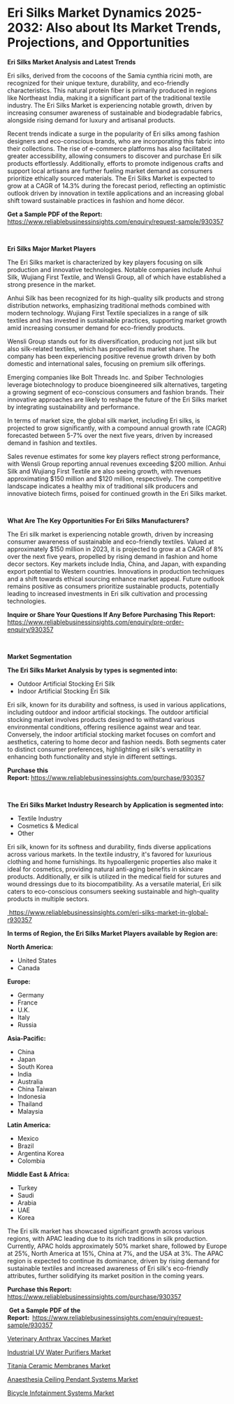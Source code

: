 <p><h1>Eri Silks Market Dynamics 2025-2032: Also about Its Market Trends, Projections, and Opportunities</h1></p><p><strong>Eri Silks Market Analysis and Latest Trends</strong></p>
<p><p>Eri silks, derived from the cocoons of the Samia cynthia ricini moth, are recognized for their unique texture, durability, and eco-friendly characteristics. This natural protein fiber is primarily produced in regions like Northeast India, making it a significant part of the traditional textile industry. The Eri Silks Market is experiencing notable growth, driven by increasing consumer awareness of sustainable and biodegradable fabrics, alongside rising demand for luxury and artisanal products. </p><p>Recent trends indicate a surge in the popularity of Eri silks among fashion designers and eco-conscious brands, who are incorporating this fabric into their collections. The rise of e-commerce platforms has also facilitated greater accessibility, allowing consumers to discover and purchase Eri silk products effortlessly. Additionally, efforts to promote indigenous crafts and support local artisans are further fueling market demand as consumers prioritize ethically sourced materials. The Eri Silks Market is expected to grow at a CAGR of 14.3% during the forecast period, reflecting an optimistic outlook driven by innovation in textile applications and an increasing global shift toward sustainable practices in fashion and home décor.</p></p>
<p><strong>Get a Sample PDF of the Report:&nbsp;</strong> <a href="https://www.reliablebusinessinsights.com/enquiry/request-sample/930357?utm_campaign=101&utm_medium=2&utm_source=Github&utm_content=ia&utm_term=21032025&utm_id=eri-silks">https://www.reliablebusinessinsights.com/enquiry/request-sample/930357</a></p>
<p>&nbsp;</p>
<p><strong>Eri Silks Major Market Players</strong></p>
<p><p>The Eri Silks market is characterized by key players focusing on silk production and innovative technologies. Notable companies include Anhui Silk, Wujiang First Textile, and Wensli Group, all of which have established a strong presence in the market. </p><p>Anhui Silk has been recognized for its high-quality silk products and strong distribution networks, emphasizing traditional methods combined with modern technology. Wujiang First Textile specializes in a range of silk textiles and has invested in sustainable practices, supporting market growth amid increasing consumer demand for eco-friendly products.</p><p>Wensli Group stands out for its diversification, producing not just silk but also silk-related textiles, which has propelled its market share. The company has been experiencing positive revenue growth driven by both domestic and international sales, focusing on premium silk offerings.</p><p>Emerging companies like Bolt Threads Inc. and Spiber Technologies leverage biotechnology to produce bioengineered silk alternatives, targeting a growing segment of eco-conscious consumers and fashion brands. Their innovative approaches are likely to reshape the future of the Eri Silks market by integrating sustainability and performance.</p><p>In terms of market size, the global silk market, including Eri silks, is projected to grow significantly, with a compound annual growth rate (CAGR) forecasted between 5-7% over the next five years, driven by increased demand in fashion and textiles.</p><p>Sales revenue estimates for some key players reflect strong performance, with Wensli Group reporting annual revenues exceeding $200 million. Anhui Silk and Wujiang First Textile are also seeing growth, with revenues approximating $150 million and $120 million, respectively. The competitive landscape indicates a healthy mix of traditional silk producers and innovative biotech firms, poised for continued growth in the Eri Silks market.</p></p>
<p>&nbsp;</p>
<p><strong>What Are The Key Opportunities For Eri Silks Manufacturers?</strong></p>
<p><p>The Eri silk market is experiencing notable growth, driven by increasing consumer awareness of sustainable and eco-friendly textiles. Valued at approximately $150 million in 2023, it is projected to grow at a CAGR of 8% over the next five years, propelled by rising demand in fashion and home decor sectors. Key markets include India, China, and Japan, with expanding export potential to Western countries. Innovations in production techniques and a shift towards ethical sourcing enhance market appeal. Future outlook remains positive as consumers prioritize sustainable products, potentially leading to increased investments in Eri silk cultivation and processing technologies.</p></p>
<p><strong>Inquire or Share Your Questions If Any Before Purchasing This Report:</strong> <a href="https://www.reliablebusinessinsights.com/enquiry/pre-order-enquiry/930357?utm_campaign=101&utm_medium=2&utm_source=Github&utm_content=ia&utm_term=21032025&utm_id=eri-silks">https://www.reliablebusinessinsights.com/enquiry/pre-order-enquiry/930357</a></p>
<p>&nbsp;</p>
<p><strong>Market Segmentation</strong></p>
<p><strong>The Eri Silks Market Analysis by types is segmented into:</strong></p>
<p><ul><li>Outdoor Artificial Stocking Eri Silk</li><li>Indoor Artificial Stocking Eri Silk</li></ul></p>
<p><p>Eri silk, known for its durability and softness, is used in various applications, including outdoor and indoor artificial stockings. The outdoor artificial stocking market involves products designed to withstand various environmental conditions, offering resilience against wear and tear. Conversely, the indoor artificial stocking market focuses on comfort and aesthetics, catering to home decor and fashion needs. Both segments cater to distinct consumer preferences, highlighting eri silk's versatility in enhancing both functionality and style in different settings.</p></p>
<p><strong>Purchase this Report:&nbsp;</strong><a href="https://www.reliablebusinessinsights.com/purchase/930357?utm_campaign=101&utm_medium=2&utm_source=Github&utm_content=ia&utm_term=21032025&utm_id=eri-silks">https://www.reliablebusinessinsights.com/purchase/930357</a></p>
<p>&nbsp;</p>
<p><strong>The Eri Silks Market Industry Research by Application is segmented into:</strong></p>
<p><ul><li>Textile Industry</li><li>Cosmetics & Medical</li><li>Other</li></ul></p>
<p><p>Eri silk, known for its softness and durability, finds diverse applications across various markets. In the textile industry, it's favored for luxurious clothing and home furnishings. Its hypoallergenic properties also make it ideal for cosmetics, providing natural anti-aging benefits in skincare products. Additionally, er silk is utilized in the medical field for sutures and wound dressings due to its biocompatibility. As a versatile material, Eri silk caters to eco-conscious consumers seeking sustainable and high-quality products in multiple sectors.</p></p>
<p><a href="https://www.reliablebusinessinsights.com/eri-silks-market-in-global-r930357?utm_campaign=101&utm_medium=2&utm_source=Github&utm_content=ia&utm_term=21032025&utm_id=eri-silks">&nbsp;https://www.reliablebusinessinsights.com/eri-silks-market-in-global-r930357</a></p>
<p><strong>In terms of Region, the Eri Silks Market Players available by Region are:</strong></p>
<p>
    <p> <strong> North America: </strong>
        <ul>
            <li>United States</li>
            <li>Canada</li>
        </ul>
        </p> 
    <p> <strong> Europe: </strong>
        <ul>
            <li>Germany</li>
            <li>France</li>
            <li>U.K.</li>
            <li>Italy</li>
            <li>Russia</li>
        </ul>
        </p> 
    <p> <strong> Asia-Pacific: </strong>
        <ul>
            <li>China</li>
            <li>Japan</li>
            <li>South Korea</li>
            <li>India</li>
            <li>Australia</li>
            <li>China Taiwan</li>
            <li>Indonesia</li>
            <li>Thailand</li>
            <li>Malaysia</li>
        </ul>
        </p> 
    <p> <strong> Latin America: </strong>
        <ul>
            <li>Mexico</li>
            <li>Brazil</li>
            <li>Argentina Korea</li>
            <li>Colombia</li>
        </ul>
        </p> 
    <p> <strong> Middle East & Africa: </strong>
        <ul>
            <li>Turkey</li>
            <li>Saudi</li>
            <li>Arabia</li>
            <li>UAE</li>
            <li>Korea</li>
        </ul>
    </p>
    </p>
<p><p>The Eri silk market has showcased significant growth across various regions, with APAC leading due to its rich traditions in silk production. Currently, APAC holds approximately 50% market share, followed by Europe at 25%, North America at 15%, China at 7%, and the USA at 3%. The APAC region is expected to continue its dominance, driven by rising demand for sustainable textiles and increased awareness of Eri silk's eco-friendly attributes, further solidifying its market position in the coming years.</p></p>
<p><strong>Purchase this Report: </strong><a href="https://www.reliablebusinessinsights.com/purchase/930357?utm_campaign=101&utm_medium=2&utm_source=Github&utm_content=ia&utm_term=21032025&utm_id=eri-silks">https://www.reliablebusinessinsights.com/purchase/930357</a></p>
<p>&nbsp;<strong>Get a Sample PDF of the Report:&nbsp;&nbsp;</strong><a href="https://www.reliablebusinessinsights.com/enquiry/request-sample/930357?utm_campaign=101&utm_medium=2&utm_source=Github&utm_content=ia&utm_term=21032025&utm_id=eri-silks">https://www.reliablebusinessinsights.com/enquiry/request-sample/930357</a></p>
<p><strong></strong></p>
<p><p><a href="https://github.com/messonmengen75/Market-Research-Report-List-1/blob/main/veterinary-anthrax-vaccines-market.md?utm_campaign=101&utm_medium=2&utm_source=Github&utm_content=ia&utm_term=21032025&utm_id=eri-silks">Veterinary Anthrax Vaccines Market</a></p><p><a href="https://github.com/skoppmerlib9/Market-Research-Report-List-1/blob/main/industrial-uv-water-purifiers-market.md?utm_campaign=101&utm_medium=2&utm_source=Github&utm_content=ia&utm_term=21032025&utm_id=eri-silks">Industrial UV Water Purifiers Market</a></p><p><a href="https://github.com/zymerivarrik6/Market-Research-Report-List-1/blob/main/titania-ceramic-membranes-market.md?utm_campaign=101&utm_medium=2&utm_source=Github&utm_content=ia&utm_term=21032025&utm_id=eri-silks">Titania Ceramic Membranes Market</a></p><p><a href="https://github.com/saimntamiki/Market-Research-Report-List-1/blob/main/anaesthesia-ceiling-pendant-systems-market.md?utm_campaign=101&utm_medium=2&utm_source=Github&utm_content=ia&utm_term=21032025&utm_id=eri-silks">Anaesthesia Ceiling Pendant Systems Market</a></p><p><a href="https://github.com/bocksovers0r/Market-Research-Report-List-1/blob/main/bicycle-infotainment-systems-market.md?utm_campaign=101&utm_medium=2&utm_source=Github&utm_content=ia&utm_term=21032025&utm_id=eri-silks">Bicycle Infotainment Systems Market</a></p></p>